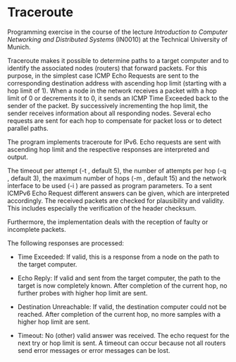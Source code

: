 # Traceroute

Programming exercise in the course of the lecture _Introduction to Computer Networking and Distributed Systems_ (IN0010) at the Technical University of Munich.

Traceroute makes it possible to determine paths to a target computer and to identify the associated nodes (routers) that forward packets. For this purpose, in the simplest case ICMP Echo Requests are sent to the corresponding destination address with ascending hop limit (starting with a hop limit of 1). When a node in the network receives a packet with a hop limit of 0 or decrements it to 0, it sends an ICMP Time Exceeded back to the sender of the packet. By successively incrementing the hop limit, the sender receives information about all responding nodes. Several echo requests are sent for each hop to compensate for packet loss or to detect parallel paths.

The program implements traceroute for IPv6. Echo requests are sent with ascending hop limit and the respective responses are interpreted and output.

The timeout per attempt (-t <timeout in sec>, default 5), the number of attempts per hop (-q <attempts>, default 3), the maximum number of hops (-m <max hops>, default 15) and the network interface to be used (-i <interface>) are passed as program parameters. To a sent ICMPv6 Echo Request different answers can be given, which are interpreted accordingly. The received packets are checked for plausibility and validity. This includes especially the verification of the header checksum.

Furthermore, the implementation deals with the reception of faulty or incomplete packets.

The following responses are processed:

- Time Exceeded: If valid, this is a response from a node on the path to the target computer.

- Echo Reply: If valid and sent from the target computer, the path to the target is now completely known. After completion of the current hop, no further probes with higher hop limit are sent.

- Destination Unreachable: If valid, the destination computer could not be reached. After completion of the current hop, no more samples with a higher hop limit are sent.

- Timeout: No (other) valid answer was received. The echo request for the next try or hop limit is sent. A timeout can occur because not all routers send error messages or error messages can be lost.
